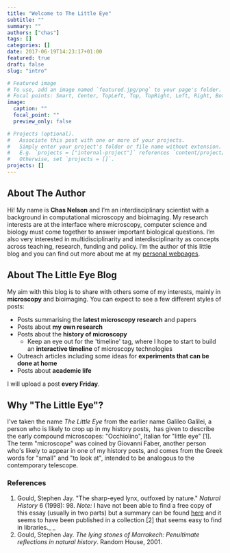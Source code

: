 ```yaml
---
title: "Welcome to The Little Eye"
subtitle: ""
summary: ""
authors: ["chas"]
tags: []
categories: []
date: 2017-06-19T14:23:17+01:00
featured: true
draft: false
slug: "intro"

# Featured image
# To use, add an image named `featured.jpg/png` to your page's folder.
# Focal points: Smart, Center, TopLeft, Top, TopRight, Left, Right, BottomLeft, Bottom, BottomRight.
image:
  caption: ""
  focal_point: ""
  preview_only: false

# Projects (optional).
#   Associate this post with one or more of your projects.
#   Simply enter your project's folder or file name without extension.
#   E.g. `projects = ["internal-project"]` references `content/project/deep-learning/index.md`.
#   Otherwise, set `projects = []`.
projects: []
---
```

## About The Author

Hi! My name is **Chas Nelson** and I&#8217;m an interdisciplinary scientist with a background in computational microscopy and bioimaging. My research interests are at the interface where microscopy, computer science and biology must come together to answer important biological questions. I&#8217;m also very interested in multidisciplinarity and interdisciplinarity as concepts across teaching, research, funding and policy. I&#8217;m the author of this little blog and you can find out more about me at my <a href="https://www.chasnelson.co.uk/" rel="noopener">personal webpages</a>.

<!--more-->

## About The Little Eye Blog

My aim with this blog is to share with others some of my interests, mainly in **microscopy** and bioimaging. You can expect to see a few different styles of posts:

  * Posts summarising the **latest microscopy research** and papers
  * Posts about **my own research**
  * Posts about the **history of microscopy**
      * Keep an eye out for the 'timeline' tag, where I hope to start to build an **interactive timeline** of microscopy technologies
  * Outreach articles including some ideas for **experiments that can be done at home**
  * Posts about **academic life**

I will upload a post **every Friday**.

## Why "The Little Eye"?

I've taken the name _The Little Eye_ from the earlier name Galileo Galilei, a person who is likely to crop up in my history posts,  has given to describe the early compound microscopes: "Occhiolino", Italian for "little eye" [1]. The term "microscope" was coined by Giovanni Faber, another person who's likely to appear in one of my history posts, and comes from the Greek words for "small" and "to look at", intended to be analogous to the contemporary telescope.

### References

  1. Gould, Stephen Jay. "The sharp-eyed lynx, outfoxed by nature." _Natural History_ 6 (1998): 98. _Note:_ I have not been able to find a free copy of this essay (usually in two parts) but a summary can be found [here](http://sjgouldessays.com/content/nh_essay_summaries_content/09%20Lying%20Stones%20of%20Marrakech.pdf) and it seems to have been published in a collection [2] that seems easy to find in libraries._
_
  2. Gould, Stephen Jay. _The lying stones of Marrakech: Penultimate reflections in natural history_. Random House, 2001.
